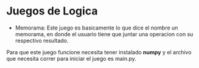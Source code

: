 # Juegos de Logica

* Memorama: Este juego es basicamente lo que dice el nombre un
memorama, en donde el usuario tiene que juntar una operacion con su respectivo resultado.

Para que este juego funcione necesita tener instalado **numpy** y el archivo que necesita correr para iniciar el juego es main.py.
